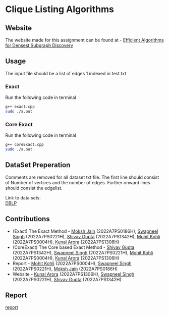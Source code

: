 # Clique Listing Algorithms

## Website

The website made for this assignment can be found at - [Efficient Algorithms for Densest Subgraph Discovery](https://KunalAror.github.io/Kunal.github.io/)

## Usage

The input file should be a list of edges 1 indexed in test.txt

### Exact

Run the following code in terminal

```bash
g++ exact.cpp
sudo ./a.out
```

### Core Exact

Run the following code in terminal

```bash
g++ coreExact.cpp
sudo ./a.out
```

## DataSet Preperation

Comments are removed for all dataset txt file.
The first line should consist of Number of vertices and the number of edges.
Further onward lines should consist the edgelist.

Link to data sets:<br>
[DBLP](https://snap.stanford.edu/data/com-DBLP.html)

## Contributions

-   (Exact) The Exact Method - [Moksh Jain](f20220186@hyderabad.bits-pilani.ac.in) (2022A7PS0186H), [Swapneel Singh](f20220221@hyderabad.bits-pilani.ac.in) (2022A7PS0221H), [Shivay Gupta](f20221342@hyderabad.bits-pilani.ac.in) (2022A7PS1342H), [Mohit Kohli](f20220004@hyderabad.bits-pilani.ac.in) (2022A7PS0004H), [Kunal Arora](f20221306@hyderabad.bits-pilani.ac.in) (2022A7PS1306H)
-   (CoreExact) The Core based Exact Method - [Shivay Gupta](f20221342@hyderabad.bits-pilani.ac.in) (2022A7PS1342H), [Swapneel Singh](f20220221@hyderabad.bits-pilani.ac.in) (2022A7PS0221H), [Mohit Kohli](f20220004@hyderabad.bits-pilani.ac.in) (2022A7PS0004H), [Kunal Arora](f20221306@hyderabad.bits-pilani.ac.in) (2022A7PS1306H)
-   Report - [Mohit Kohli](f20220004@hyderabad.bits-pilani.ac.in) (2022A7PS0004H), [Swapneel Singh](f20220221@hyderabad.bits-pilani.ac.in) (2022A7PS0221H), [Moksh Jain](f20220186@hyderabad.bits-pilani.ac.in) (2022A7PS0186H)
-   Website - [Kunal Arora](f20221306@hyderabad.bits-pilani.ac.in) (2022A7PS1306H), [Swapneel Singh](f20220221@hyderabad.bits-pilani.ac.in) (2022A7PS0221H), [Shivay Gupta](f20221342@hyderabad.bits-pilani.ac.in) (2022A7PS1342H)

## Report

[report]()
